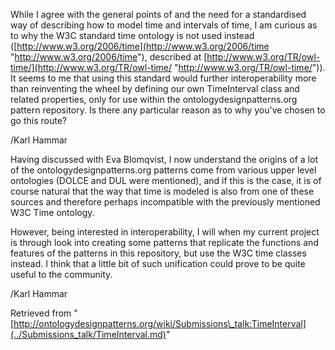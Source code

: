 While I agree with the general points of and the need for a standardised way of describing how to model time and intervals of time, I am curious as to why the W3C standard time ontology is not used instead ([http://www.w3.org/2006/time](http://www.w3.org/2006/time "http://www.w3.org/2006/time"), described at [http://www.w3.org/TR/owl-time/](http://www.w3.org/TR/owl-time/ "http://www.w3.org/TR/owl-time/")). It seems to me that using this standard would further interoperability more than reinventing the wheel by defining our own TimeInterval class and related properties, only for use within the ontologydesignpatterns.org pattern repository. Is there any particular reason as to why you've chosen to go this route?


/Karl Hammar


Having discussed with Eva Blomqvist, I now understand the origins of a lot of the ontologydesignpatterns.org patterns come from various upper level ontologies (DOLCE and DUL were mentioned), and if this is the case, it is of course natural that the way that time is modeled is also from one of these sources and therefore perhaps incompatible with the previously mentioned W3C Time ontology.


However, being interested in interoperability, I will when my current project is through look into creating some patterns that replicate the functions and features of the patterns in this repository, but use the W3C time classes instead. I think that a little bit of such unification could prove to be quite useful to the community.


/Karl Hammar





Retrieved from "[http://ontologydesignpatterns.org/wiki/Submissions\_talk:TimeInterval](../Submissions_talk/TimeInterval.md)"